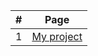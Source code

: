 |#|Page
|:-:|-----------------------------------------------------
|1|[My project](https://github.com/risopus21004/Page/tree/master/Mi_proyecto)
